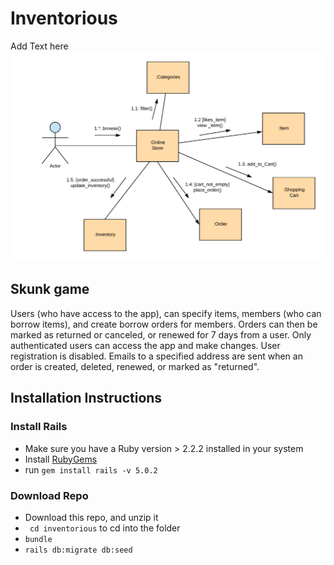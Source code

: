 # Inventorious

Add Text here
<img src="Communciation.png?raw=true"/>

## Skunk game
Users (who have access to the app), can specify items, members (who can borrow items), and create borrow orders for members. Orders can then be marked as returned or canceled, or renewed for 7 days from a user. Only authenticated users can access the app and make changes. User registration is disabled. Emails to a specified address are sent when an order is created, deleted, renewed, or marked as "returned".

## Installation Instructions

### Install Rails

* Make sure you have a Ruby version > 2.2.2 installed in your system
* Install [RubyGems](https://rubygems.org/pages/download)
* run ```gem install rails -v 5.0.2```

### Download Repo

* Download this repo, and unzip it
* ``` cd inventorious``` to cd into the folder
* ``` bundle ```
* ``` rails db:migrate db:seed ```



